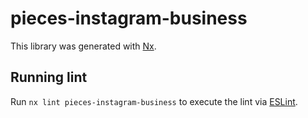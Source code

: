 # pieces-instagram-business

This library was generated with [Nx](https://nx.dev).

## Running lint

Run `nx lint pieces-instagram-business` to execute the lint via [ESLint](https://eslint.org/).

